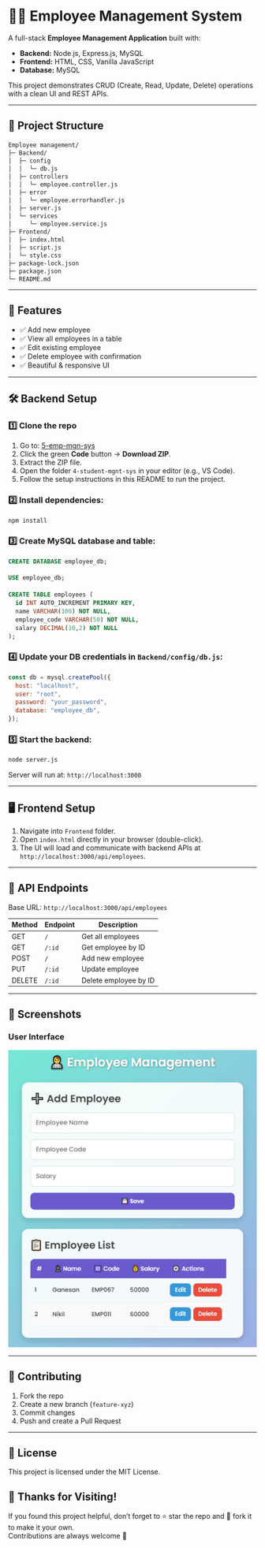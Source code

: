 # 👨‍💼 Employee Management System

A full-stack **Employee Management Application** built with:

- **Backend:** Node.js, Express.js, MySQL
- **Frontend:** HTML, CSS, Vanilla JavaScript
- **Database:** MySQL

This project demonstrates CRUD (Create, Read, Update, Delete) operations with a clean UI and REST APIs.

---

## 📂 Project Structure

```
Employee management/
├─ Backend/
│  ├─ config
│  │  └─ db.js
│  ├─ controllers
│  │  └─ employee.controller.js
│  ├─ error
│  │  └─ employee.errorhandler.js
│  ├─ server.js
│  └─ services
│     └─ employee.service.js
├─ Frontend/
│  ├─ index.html
│  ├─ script.js
│  └─ style.css
├─ package-lock.json
├─ package.json
└─ README.md
```

---

## 🚀 Features

- ✅ Add new employee
- ✅ View all employees in a table
- ✅ Edit existing employee
- ✅ Delete employee with confirmation
- ✅ Beautiful & responsive UI

---

## 🛠️ Backend Setup

### 1️⃣ Clone the repo

1. Go to: [5-emp-mgn-sys](https://github.com/gane-an/node-js-projects/tree/main/5-emp-mgn-sys)
2. Click the green **Code** button → **Download ZIP**.
3. Extract the ZIP file.
4. Open the folder `4-student-mgnt-sys` in your editor (e.g., VS Code).
5. Follow the setup instructions in this README to run the project.

### 2️⃣ Install dependencies:

```bash
npm install
```

### 3️⃣ Create MySQL database and table:

```sql
CREATE DATABASE employee_db;

USE employee_db;

CREATE TABLE employees (
  id INT AUTO_INCREMENT PRIMARY KEY,
  name VARCHAR(100) NOT NULL,
  employee_code VARCHAR(50) NOT NULL,
  salary DECIMAL(10,2) NOT NULL
);
```

### 4️⃣ Update your DB credentials in `Backend/config/db.js`:

```js
const db = mysql.createPool({
  host: "localhost",
  user: "root",
  password: "your_password",
  database: "employee_db",
});
```

### 5️⃣ Start the backend:

```bash
node server.js
```

Server will run at: `http://localhost:3000`

---

## 🖥️ Frontend Setup

1. Navigate into `Frontend` folder.
2. Open `index.html` directly in your browser (double-click).
3. The UI will load and communicate with backend APIs at `http://localhost:3000/api/employees`.

---

## 📡 API Endpoints

Base URL: `http://localhost:3000/api/employees`

| Method | Endpoint | Description           |
| ------ | -------- | --------------------- |
| GET    | `/`      | Get all employees     |
| GET    | `/:id`   | Get employee by ID    |
| POST   | `/`      | Add new employee      |
| PUT    | `/:id`   | Update employee       |
| DELETE | `/:id`   | Delete employee by ID |

---

## 🎨 Screenshots

### User Interface

![user-interface](./Screenshots/user-interface.png)

---

## 🤝 Contributing

1. Fork the repo
2. Create a new branch (`feature-xyz`)
3. Commit changes
4. Push and create a Pull Request

---

## 📜 License

This project is licensed under the MIT License.

## 🙌 Thanks for Visiting!

If you found this project helpful, don’t forget to ⭐ star the repo and 🍴 fork it to make it your own.  
Contributions are always welcome 🚀
